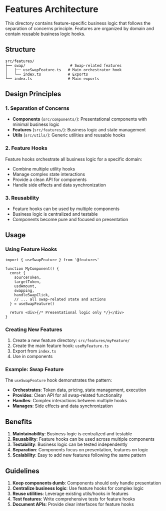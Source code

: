 # Features Architecture

This directory contains feature-specific business logic that follows the separation of concerns principle. Features are organized by domain and contain reusable business logic hooks.

## Structure

```text
src/features/
├── swap/                    # Swap-related features
│   ├── useSwapFeature.ts   # Main orchestrator hook
│   └── index.ts            # Exports
└── index.ts                # Main exports
```

## Design Principles

### 1. Separation of Concerns

- **Components** (`src/components/`): Presentational components with minimal business logic
- **Features** (`src/features/`): Business logic and state management
- **Utils** (`src/utils/`): Generic utilities and reusable hooks

### 2. Feature Hooks

Feature hooks orchestrate all business logic for a specific domain:

- Combine multiple utility hooks
- Manage complex state interactions
- Provide a clean API for components
- Handle side effects and data synchronization

### 3. Reusability

- Feature hooks can be used by multiple components
- Business logic is centralized and testable
- Components become pure and focused on presentation

## Usage

### Using Feature Hooks

```tsx
import { useSwapFeature } from '@features'

function MyComponent() {
  const {
    sourceToken,
    targetToken,
    usdAmount,
    swapping,
    handleSwapClick,
    // ... all swap-related state and actions
  } = useSwapFeature()

  return <div>{/* Presentational logic only */}</div>
}
```

### Creating New Features

1. Create a new feature directory: `src/features/myFeature/`
2. Create the main feature hook: `useMyFeature.ts`
3. Export from `index.ts`
4. Use in components

### Example: Swap Feature

The `useSwapFeature` hook demonstrates the pattern:

- **Orchestrates**: Token data, pricing, state management, execution
- **Provides**: Clean API for all swap-related functionality
- **Handles**: Complex interactions between multiple hooks
- **Manages**: Side effects and data synchronization

## Benefits

1. **Maintainability**: Business logic is centralized and testable
2. **Reusability**: Feature hooks can be used across multiple components
3. **Testability**: Business logic can be tested independently
4. **Separation**: Components focus on presentation, features on logic
5. **Scalability**: Easy to add new features following the same pattern

## Guidelines

1. **Keep components dumb**: Components should only handle presentation
2. **Centralize business logic**: Use feature hooks for complex logic
3. **Reuse utilities**: Leverage existing utils/hooks in features
4. **Test features**: Write comprehensive tests for feature hooks
5. **Document APIs**: Provide clear interfaces for feature hooks
